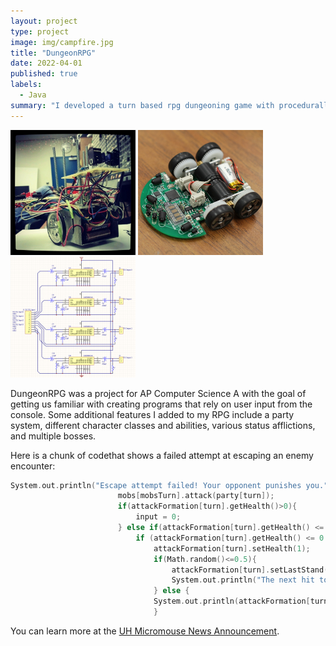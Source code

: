 ```yaml
---
layout: project
type: project
image: img/campfire.jpg
title: "DungeonRPG"
date: 2022-04-01
published: true
labels:
  - Java
summary: "I developed a turn based rpg dungeoning game with procedurally generated encounters with difficulty scaling with your level. This game requires you to manage your resources and judging when you should take a risky move or to fall back and live another day."
---
```


<div class="text-center p-4">
  <img width="200px" src="../img/micromouse/micromouse-robot.png" class="img-thumbnail" >
  <img width="200px" src="../img/micromouse/micromouse-robot-2.jpg" class="img-thumbnail" >
  <img width="200px" src="../img/micromouse/micromouse-circuit.png" class="img-thumbnail" >
</div>

DungeonRPG was a project for AP Computer Science A with the goal of getting us familiar with creating programs that rely on user input from the console. Some additional features I added to my RPG include a party system, different character classes and abilities, various status afflictions, and multiple bosses. 

Here is a chunk of codethat shows a failed attempt at escaping an enemy encounter:

```cpp
System.out.println("Escape attempt failed! Your opponent punishes you.");
                        mobs[mobsTurn].attack(party[turn]);
                        if(attackFormation[turn].getHealth()>0){
                            input = 0;
                        } else if(attackFormation[turn].getHealth() <= 0 && attackFormation[turn].getLastStand() == true){
                            if (attackFormation[turn].getHealth() <= 0 && attackFormation[turn].getLastStand() == true){
                                attackFormation[turn].setHealth(1);
                                if(Math.random()<=0.5){
                                    attackFormation[turn].setLastStand(false);
                                    System.out.println("The next hit to " + attackFormation[turn].getName() + " will be fatal");
                                } else {
                                System.out.println(attackFormation[turn].getName() + " is near death's door. The next time they take damage could be fatal");
                                }
```

You can learn more at the [UH Micromouse News Announcement](https://manoa.hawaii.edu/news/article.php?aId=2857).
